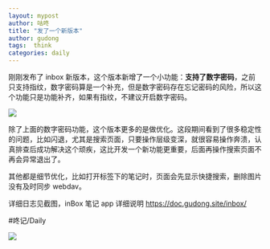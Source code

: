 ```yaml
---
layout: mypost
author: 咕咚
title: "发了一个新版本"
author: gudong
tags:  think
categories: daily
---
```


刚刚发布了 inbox 新版本，这个版本新增了一个小功能：**支持了数字密码**，之前只支持指纹，数字密码算是一个补充，但是数字密码存在忘记密码的风险，所以这个功能只是功能补齐，如果有指纹，不建议开启数字密码。

![](https://cdn.jsdelivr.net/gh/maoruibin/assets@master/2023/02/20/Screenshot_2023-02-20-09-37-29-28_451c07e5fd31c3cd91f7582c46a0f3f8.jpg)

除了上面的数字密码功能，这个版本更多的是做优化。这段期间看到了很多稳定性的问题，比如闪退，尤其是搜索页面，只要操作层级变深，就很容易操作奔溃，认真排查后成功解决这个顽疾，这比开发一个新功能更重要，后面再操作搜索页面不再会异常退出了。

其他都是细节优化，比如打开标签下的笔记时，页面会先显示快捷搜索，删除图片没有及时同步 webdav。

详细日志见截图，inBox 笔记 app  详细说明 https://doc.gudong.site/inbox/

#咚记/Daily 

![](https://cdn.jsdelivr.net/gh/maoruibin/assets@master/2023/02/20/inbox-1676857038156.jpg)
